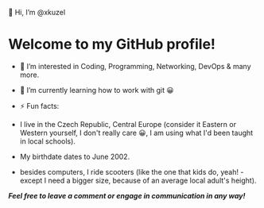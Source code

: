 👋 Hi, I’m @xkuzel
# Welcome to my GitHub profile!
- 👀 I’m interested in Coding, Programming, Networking, DevOps & many more.
- 🌱 I’m currently learning how to work with git 😀

- ⚡ Fun facts:
  
- I live in the Czech Republic, Central Europe (consider it Eastern or Western yourself, I don't really care 😀, I am using what I'd been taught in local schools).
- My birthdate dates to June 2002.
- besides computers, I ride scooters (like the one that kids do, yeah! - except I need a bigger size, because of an average local adult's height).

_**Feel free to leave a comment or engage in communication in any way!**_

<!---
xkuzel/xkuzel is a ✨ special ✨ repository because its `README.md` (this file) appears on your GitHub profile.
You can click the Preview link to take a look at your changes.
--->
